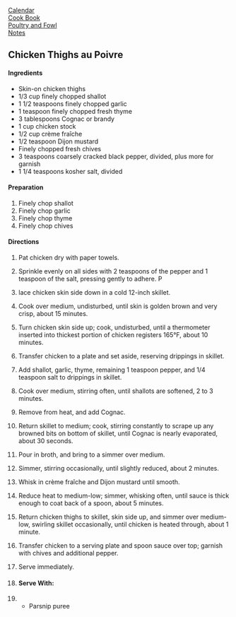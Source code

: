 [Calendar](https://github.com/vmsmith/EDT/blob/master/calendar.md)   
[Cook Book](https://github.com/vmsmith/CookBook/blob/master/README.md)   
[Poultry and Fowl](https://github.com/vmsmith/CookBook/blob/master/poultry_fowl.md)   
[Notes](https://github.com/vmsmith/CookBook/blob/master/notes.md)    

## Chicken Thighs au Poivre   

#### Ingredients   
* Skin-on chicken thighs      
* 1/3 cup finely chopped shallot   
* 1 1/2 teaspoons finely chopped garlic    
* 1 teaspoon finely chopped fresh thyme    
* 3 tablespoons Cognac or brandy    
* 1 cup chicken stock    
* 1/2 cup crème fraîche   
* 1/2 teaspoon Dijon mustard    
* Finely chopped fresh chives    
* 3 teaspoons coarsely cracked black pepper, divided, plus more for garnish     
* 1 1/4 teaspoons kosher salt, divided    

#### Preparation   
1. Finely chop shallot
2. Finely chop garlic
3. Finely chop thyme
4. Finely chop chives   

#### Directions    
1. Pat chicken dry with paper towels.
2. Sprinkle evenly on all sides with 2 teaspoons of the pepper and 1 teaspoon of the salt, pressing gently to adhere. P
3. lace chicken skin side down in a cold 12-inch skillet.
4. Cook over medium, undisturbed, until skin is golden brown and very crisp, about 15 minutes.
5. Turn chicken skin side up; cook, undisturbed, until a thermometer inserted into thickest portion of chicken registers 165°F, about 10 minutes.
6. Transfer chicken to a plate and set aside, reserving drippings in skillet.
7. Add shallot, garlic, thyme, remaining 1 teaspoon pepper, and 1/4 teaspoon salt to drippings in skillet.
8. Cook over medium, stirring often, until shallots are softened, 2 to 3 minutes.
9. Remove from heat, and add Cognac.
10. Return skillet to medium; cook, stirring constantly to scrape up any browned bits on bottom of skillet, until Cognac is nearly evaporated, about 30 seconds.
11. Pour in broth, and bring to a simmer over medium.
12. Simmer, stirring occasionally, until slightly reduced, about 2 minutes.
13. Whisk in crème fraîche and Dijon mustard until smooth.
14. Reduce heat to medium-low; simmer, whisking often, until sauce is thick enough to coat back of a spoon, about 5 minutes.
15. Return chicken thighs to skillet, skin side up, and simmer over medium-low, swirling skillet occasionally, until chicken is heated through, about 1 minute.
16. Transfer chicken to a serving plate and spoon sauce over top; garnish with chives and additional pepper.
17. Serve immediately.

18. #### Serve With:
19. * Parsnip puree   
